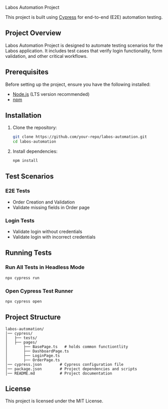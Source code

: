 Labos Automation Project

This project is built using [Cypress](https://www.cypress.io/) for end-to-end (E2E) automation testing.

## Project Overview

Labos Automation Project is designed to automate testing scenarios for the Labos application. It includes test cases that verify login functionality, form validation, and other critical workflows.

## Prerequisites

Before setting up the project, ensure you have the following installed:

- [Node.js](https://nodejs.org/) (LTS version recommended)
- [npm](https://www.npmjs.com/)

## Installation

1. Clone the repository:
   ```sh
   git clone https://github.com/your-repo/labos-automation.git
   cd labos-automation
   ```
2. Install dependencies:
   ```sh
   npm install
   ```

## Test Scenarios

### E2E Tests

- Order Creation and Validation
- Validate missing fields in Order page

### Login Tests

- Validate login without credentials
- Validate login with incorrect credentials



## Running Tests

### Run All Tests in Headless Mode

```sh
npx cypress run
```

### Open Cypress Test Runner

```sh
npx cypress open
```

## Project Structure

```
labos-automation/
│── cypress/
│   ├── tests/            
│   ├── pages/
│       ├── BasePage.ts   # holds common functiontlity
│       ├── DashboardPage.ts
│       ├── LoginPage.ts
│       ├── OrderPage.ts          
│── cypress.json        # Cypress configuration file
│── package.json        # Project dependencies and scripts
│── README.md           # Project documentation
```

## License

This project is licensed under the MIT License.

